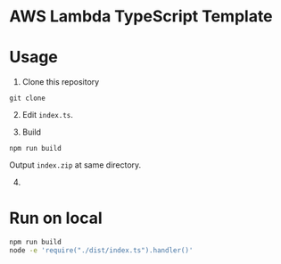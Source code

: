 # AWS Lambda TypeScript Template

# Usage

1. Clone this repository

```
git clone 
```

2. Edit `index.ts`.

3. Build

```
npm run build
```

Output `index.zip` at same directory.

4. 

# Run on local

```bash
npm run build
node -e 'require("./dist/index.ts").handler()'
```